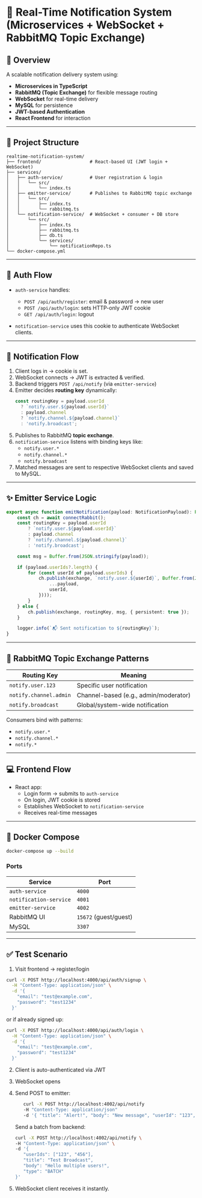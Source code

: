 # 🔔 Real-Time Notification System (Microservices + WebSocket + RabbitMQ Topic Exchange)

## 🧩 Overview

A scalable notification delivery system using:

- **Microservices in TypeScript**
- **RabbitMQ (Topic Exchange)** for flexible message routing
- **WebSocket** for real-time delivery
- **MySQL** for persistence
- **JWT-based Authentication**
- **React Frontend** for interaction

---

## 📁 Project Structure

```
realtime-notification-system/
├── frontend/                  # React-based UI (JWT login + WebSocket)
├── services/
│   ├── auth-service/          # User registration & login
│   │   └── src/
│   │       └── index.ts
│   ├── emitter-service/       # Publishes to RabbitMQ topic exchange
│   │   └── src/
│   │       ├── index.ts
│   │       └── rabbitmq.ts
│   └── notification-service/  # WebSocket + consumer + DB store
│       └── src/
│           ├── index.ts
│           ├── rabbitmq.ts
│           ├── db.ts
│           └── services/
│               └── notificationRepo.ts
└── docker-compose.yml
```

---

## 🔐 Auth Flow

- `auth-service` handles:
  - `POST /api/auth/register`: email & password → new user
  - `POST /api/auth/login`: sets HTTP-only JWT cookie
  - `GET /api/auth/login`: logout

- `notification-service` uses this cookie to authenticate WebSocket clients.

---

## 🔄 Notification Flow

1. Client logs in → cookie is set.
2. WebSocket connects → JWT is extracted & verified.
3. Backend triggers `POST /api/notify` (via `emitter-service`)
4. Emitter decides **routing key** dynamically:
   ```ts
   const routingKey = payload.userId
     ? `notify.user.${payload.userId}`
     : payload.channel
     ? `notify.channel.${payload.channel}`
     : 'notify.broadcast';
   ```
5. Publishes to RabbitMQ **topic exchange**.
6. `notification-service` listens with binding keys like:
   - `notify.user.*`
   - `notify.channel.*`
   - `notify.broadcast`
7. Matched messages are sent to respective WebSocket clients and saved to MySQL.

---

## ✨ Emitter Service Logic

```ts
export async function emitNotification(payload: NotificationPayload): Promise<void> {
    const ch = await connectRabbit();
    const routingKey = payload.userId
        ? `notify.user.${payload.userId}`
        : payload.channel
        ? `notify.channel.${payload.channel}`
        : 'notify.broadcast';

    const msg = Buffer.from(JSON.stringify(payload));

    if (payload.userIds?.length) {
        for (const userId of payload.userIds) {
            ch.publish(exchange, `notify.user.${userId}`, Buffer.from(JSON.stringify({
                ...payload,
                userId,
            })));
        }
    } else {
        ch.publish(exchange, routingKey, msg, { persistent: true });
    }

    logger.info(`📬 Sent notification to ${routingKey}`);
}
```

---

## 🧪 RabbitMQ Topic Exchange Patterns

| Routing Key             | Meaning                                 |
|------------------------|------------------------------------------|
| `notify.user.123`      | Specific user notification               |
| `notify.channel.admin` | Channel-based (e.g., admin/moderator)    |
| `notify.broadcast`     | Global/system-wide notification          |

Consumers bind with patterns:
- `notify.user.*`
- `notify.channel.*`
- `notify.*`

---

## 💻 Frontend Flow

- React app:
  - Login form → submits to `auth-service`
  - On login, JWT cookie is stored
  - Establishes WebSocket to `notification-service`
  - Receives real-time messages

---

## 🐳 Docker Compose

```bash
docker-compose up --build
```

### Ports

| Service              | Port               |
|----------------------|--------------------|
| `auth-service`       | `4000`             |
| `notification-service` | `4001`          |
| `emitter-service`    | `4002`             |
| RabbitMQ UI          | `15672` (guest/guest) |
| MySQL                | `3307`             |

---

## ✅ Test Scenario

1. Visit frontend → register/login
```bash
curl -X POST http://localhost:4000/api/auth/signup \
  -H "Content-Type: application/json" \
  -d '{
    "email": "test@example.com",
    "password": "test1234"
  }'
```

or if already signed up:
```bash
curl -X POST http://localhost:4000/api/auth/login \
  -H "Content-Type: application/json" \
  -d '{
    "email": "test@example.com",
    "password": "test1234"
  }'
```

2. Client is auto-authenticated via JWT
3. WebSocket opens
4. Send POST to emitter:
   ```bash
      curl -X POST http://localhost:4002/api/notify      
      -H "Content-Type: application/json"      
      -d '{ "title": "Alert!", "body": "New message", "userId": "123", "type": "GENERIC" }'
   ```

   Send a batch from backend:
   ```bash
   curl -X POST http://localhost:4002/api/notify \
   -H "Content-Type: application/json" \
   -d '{
      "userIds": ["123", "456"],
      "title": "Test Broadcast",
      "body": "Hello multiple users!",
      "type": "BATCH"
   }'
   ```

5. WebSocket client receives it instantly.
